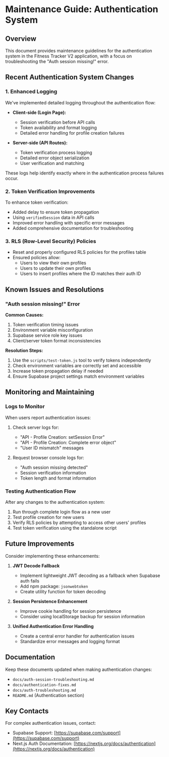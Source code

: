 # Maintenance Guide: Authentication System

## Overview

This document provides maintenance guidelines for the authentication system in the Fitness Tracker V2 application, with a focus on troubleshooting the "Auth session missing!" error.

## Recent Authentication System Changes

### 1. Enhanced Logging

We've implemented detailed logging throughout the authentication flow:

- **Client-side (Login Page):**

  - Session verification before API calls
  - Token availability and format logging
  - Detailed error handling for profile creation failures

- **Server-side (API Routes):**
  - Token verification process logging
  - Detailed error object serialization
  - User verification and matching

These logs help identify exactly where in the authentication process failures occur.

### 2. Token Verification Improvements

To enhance token verification:

- Added delay to ensure token propagation
- Using `verifiedSession` data in API calls
- Improved error handling with specific error messages
- Added comprehensive documentation for troubleshooting

### 3. RLS (Row-Level Security) Policies

- Reset and properly configured RLS policies for the profiles table
- Ensured policies allow:
  - Users to view their own profiles
  - Users to update their own profiles
  - Users to insert profiles where the ID matches their auth ID

## Known Issues and Resolutions

### "Auth session missing!" Error

**Common Causes:**

1. Token verification timing issues
2. Environment variable misconfiguration
3. Supabase service role key issues
4. Client/server token format inconsistencies

**Resolution Steps:**

1. Use the `scripts/test-token.js` tool to verify tokens independently
2. Check environment variables are correctly set and accessible
3. Increase token propagation delay if needed
4. Ensure Supabase project settings match environment variables

## Monitoring and Maintaining

### Logs to Monitor

When users report authentication issues:

1. Check server logs for:

   - "API - Profile Creation: setSession Error"
   - "API - Profile Creation: Complete error object"
   - "User ID mismatch" messages

2. Request browser console logs for:
   - "Auth session missing detected"
   - Session verification information
   - Token length and format information

### Testing Authentication Flow

After any changes to the authentication system:

1. Run through complete login flow as a new user
2. Test profile creation for new users
3. Verify RLS policies by attempting to access other users' profiles
4. Test token verification using the standalone script

## Future Improvements

Consider implementing these enhancements:

1. **JWT Decode Fallback**

   - Implement lightweight JWT decoding as a fallback when Supabase auth fails
   - Add npm package: `jsonwebtoken`
   - Create utility function for token decoding

2. **Session Persistence Enhancement**

   - Improve cookie handling for session persistence
   - Consider using localStorage backup for session information

3. **Unified Authentication Error Handling**
   - Create a central error handler for authentication issues
   - Standardize error messages and logging format

## Documentation

Keep these documents updated when making authentication changes:

- `docs/auth-session-troubleshooting.md`
- `docs/authentication-fixes.md`
- `docs/auth-troubleshooting.md`
- `README.md` (Authentication section)

## Key Contacts

For complex authentication issues, contact:

- Supabase Support: [https://supabase.com/support](https://supabase.com/support)
- Next.js Auth Documentation: [https://nextjs.org/docs/authentication](https://nextjs.org/docs/authentication)
